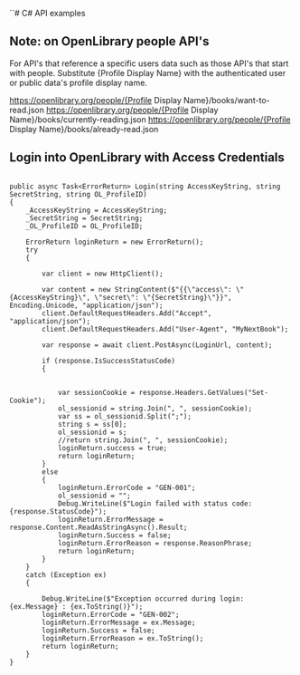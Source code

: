 ``# C# API examples

## Note: on OpenLibrary people API's
For API's that reference a specific users data such as those API's that start with people.  Substitute {Profile Display Name} with the authenticated user or public data's profile display name.

https://openlibrary.org/people/{Profile Display Name}/books/want-to-read.json
https://openlibrary.org/people/{Profile Display Name}/books/currently-reading.json
https://openlibrary.org/people/{Profile Display Name}/books/already-read.json

## Login into OpenLibrary with Access Credentials

```

public async Task<ErrorReturn> Login(string AccessKeyString, string SecretString, string OL_ProfileID)
{
    _AccessKeyString = AccessKeyString;
    _SecretString = SecretString;   
    _OL_ProfileID = OL_ProfileID;

    ErrorReturn loginReturn = new ErrorReturn();
    try
    {
       
        var client = new HttpClient();
       
        var content = new StringContent($"{{\"access\": \"{AccessKeyString}\", \"secret\": \"{SecretString}\"}}", Encoding.Unicode, "application/json");
        client.DefaultRequestHeaders.Add("Accept", "application/json");
        client.DefaultRequestHeaders.Add("User-Agent", "MyNextBook");
       
        var response = await client.PostAsync(LoginUrl, content);

        if (response.IsSuccessStatusCode)
        {
       

            var sessionCookie = response.Headers.GetValues("Set-Cookie");
            ol_sessionid = string.Join(", ", sessionCookie);
            var ss = ol_sessionid.Split(";");
            string s = ss[0];
            ol_sessionid = s;
            //return string.Join(", ", sessionCookie);
            loginReturn.success = true;
            return loginReturn;
        }
        else
        {
            loginReturn.ErrorCode = "GEN-001";
            ol_sessionid = "";
            Debug.WriteLine($"Login failed with status code: {response.StatusCode}");
            loginReturn.ErrorMessage = response.Content.ReadAsStringAsync().Result;
            loginReturn.Success = false;
            loginReturn.ErrorReason = response.ReasonPhrase;
            return loginReturn;
        }
    }
    catch (Exception ex)
    {

        Debug.WriteLine($"Exception occurred during login: {ex.Message} : {ex.ToString()}");
        loginReturn.ErrorCode = "GEN-002";
        loginReturn.ErrorMessage = ex.Message;
        loginReturn.Success = false;
        loginReturn.ErrorReason = ex.ToString();
        return loginReturn;
    }
}


```
